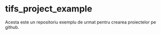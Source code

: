 # tifs_project_example
Acesta este un repositoriu exemplu de urmat pentru crearea proiectelor pe github.
